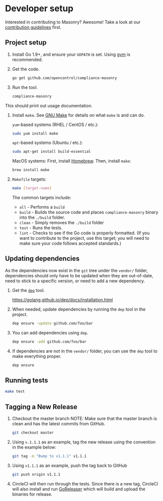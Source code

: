 # Developer setup

Interested in contributing to Masonry? Awesome! Take a look at our [contribution guidelines](../CONTRIBUTING.md) first.

## Project setup

1. Install Go 1.9+, and ensure your `GOPATH` is set. Using [gvm](https://github.com/moovweb/gvm) is recommended.
1. Get the code.

    ```sh
    go get github.com/opencontrol/compliance-masonry
    ```

1. Run the tool.

    ```sh
    compliance-masonry
    ```

This should print out usage documentation.

1. Install `make`. See [GNU Make](https://www.gnu.org/software/make/) for details on what `make` is and can do.

    `yum`-based systems (RHEL / CentOS / etc.):

    ```sh
    sudo yum install make
    ```

    `apt`-based systems (Ubuntu / etc.):

    ```sh
    sudo apt-get install build-essential
    ```

    MacOS systems: 
    First, install [Homebrew](https://brew.sh). Then, install `make`:

    ```sh
    brew install make

1. `Makefile` targets:

    ```sh
    make [target-name]
    ```

    The common targets include:
    * `all` - Performs a `build`
    * `build` - Builds the source code and places `compliance-masonry` binary into the `./build` folder.
    * `clean` - Simply removes the `./build` folder
    * `test` - Runs the tests.
    * `lint` - Checks to see if the Go code is properly formatted. (If you want to contribute to the project, use this target; you will need to make sure your code follows accepted standards.)

## Updating dependencies

As the dependencies now exist in the `git` tree under the `vendor/` folder,
dependencies should only have to be updated when they are out-of-date, need
to stick to a specific version, or need to add a new dependency.

1. Get the [`dep`](https://golang.github.io/dep/) tool.

    https://golang.github.io/dep/docs/installation.html

1. When needed, update dependencies by running the `dep` tool in the project.

   ```sh
   dep ensure -update github.com/foo/bar
   ```

1. You can add dependencies using `dep`.

   ```sh
   dep ensure -add github.com/foo/bar
   ```

1. If dependencies are not in the `vendor/` folder, you can use the `dep` tool to make everything proper.

   ```sh
   dep ensure
   ```

## Running tests

```sh
make test
```

## Tagging a New Release

1. Checkout the master branch
NOTE: Make sure that the master branch is clean and has the latest commits from GitHub.

    ```sh
    git checkout master
    ```

1. Using `v.1.1.1` as an example, tag the new release using the convention in the example below:

    ```sh
    git tag -m "Bump to v1.1.1" v1.1.1
    ```

1. Using `v1.1.1` as an example, push the tag back to GitHub

    ```sh
    git push origin v1.1.1
    ```

1. CircleCI will then run through the tests. Since there is a new tag, CircleCI will also install and run
[GoReleaser](https://github.com/goreleaser/goreleaser) which will build and upload the binaries for release.

